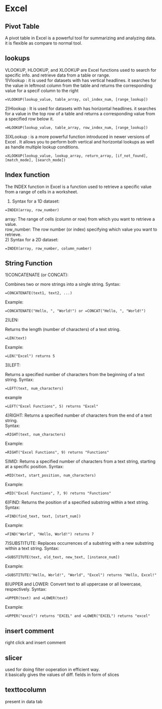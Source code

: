# Excel
## Pivot Table
A pivot table in Excel is a powerful tool for summarizing and analyzing data. it is flexible as compare to normal tool.
## lookups
VLOOKUP, HLOOKUP, and XLOOKUP are Excel functions used to search for specific info. and retrieve data from a table or range.  
1)Vlookup : it is used for datasets with has vertical headlines. it searches for the value in leftmost column from the table and returns the corresponding value for a specif column to the right  
```excel
=VLOOKUP(lookup_value, table_array, col_index_num, [range_lookup])
```
2)Hlookup : It is used for datasets with has horizontal headlines. it searches for a value in the top row of a table and returns a corresponding value from a specified row below it.  
```excel
=HLOOKUP(lookup_value, table_array, row_index_num, [range_lookup])
```
3)XLookup : is a more  powerful function introduced in newer versions of Excel . It allows you to perform both vertical and horizontal lookups as well as handle multiple lookup conditions.
```excel
=XLOOKUP(lookup_value, lookup_array, return_array, [if_not_found], [match_mode], [search_mode])
```
## Index function 
The INDEX function in Excel is a function used to retrieve a specific value from a range of cells in a worksheet. 
1) Syntax for a 1D dataset:
```excel
=INDEX(array, row_number)
```  
array: The range of cells (column or row) from which you want to retrieve a value.  
row_number: The row number (or index) specifying which value you want to retrieve.  
 2) Syntax for a 2D dataset:
```excel
=INDEX(array, row_number, column_number)
```
## String Function 
1)CONCATENATE (or CONCAT):

Combines two or more strings into a single string.
Syntax:
```excel
=CONCATENATE(text1, text2, ...)
```
Example:
```excel
=CONCATENATE("Hello, ", "World!") or =CONCAT("Hello, ", "World!")
```

2)LEN:

Returns the length (number of characters) of a text string.
```excel
=LEN(text)
```
Example:
```excel
=LEN("Excel") returns 5
```
3)LEFT:

Returns a specified number of characters from the beginning of a text string.
Syntax:
```excel
=LEFT(text, num_characters)
```
example  
```excel
=LEFT("Excel Functions", 5) returns "Excel"
```
4)RIGHT:
Returns a specified number of characters from the end of a text string.  
Syntax: 
```excel
=RIGHT(text, num_characters)
```
Example:
```excel
=RIGHT("Excel Functions", 9) returns "Functions"
```
5)MID:
Returns a specified number of characters from a text string, starting at a specific position.
Syntax:
```excel
=MID(text, start_position, num_characters)
```
Example:
```excel
=MID("Excel Functions", 7, 9) returns "Functions"
```
6)FIND:
Returns the position of a specified substring within a text string.
Syntax:
```excel
=FIND(find_text, text, [start_num])
```
Example:
```excel
=FIND("World", "Hello, World!") returns 7
```

7)SUBSTITUTE:
Replaces occurrences of a substring with a new substring within a text string.
Syntax:
```excel
=SUBSTITUTE(text, old_text, new_text, [instance_num])
```
Example:
```excel
=SUBSTITUTE("Hello, World!", "World", "Excel") returns "Hello, Excel!"
```

8)UPPER and LOWER:
Convert text to all uppercase or all lowercase, respectively.
Syntax:
```excel
=UPPER(text) and =LOWER(text)
```
Example:
```excel
=UPPER("excel") returns "EXCEL" and =LOWER("EXCEL") returns "excel"
```
## insert comment
right click and insert comment  
## slicer
used for doing filter ooperation in efficient way.  
it basically gives the values of diff. fields in form of slices  
## texttocolumn
present in data tab
